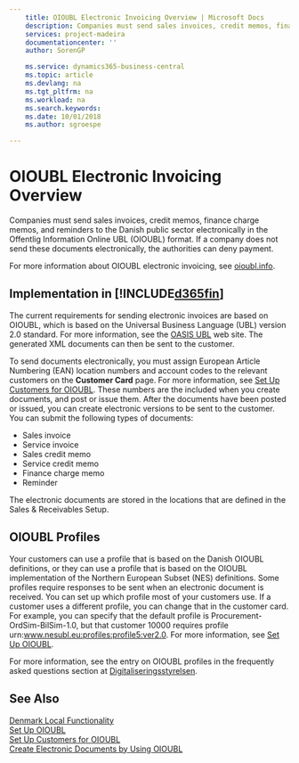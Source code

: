 ```yaml
---
    title: OIOUBL Electronic Invoicing Overview | Microsoft Docs
    description: Companies must send sales invoices, credit memos, finance charge memos, and reminders to the Danish public sector electronically in the Offentlig Information Online UBL (OIOUBL) format. If a company does not send these documents electronically, the authorities can deny payment.
    services: project-madeira
    documentationcenter: ''
    author: SorenGP

    ms.service: dynamics365-business-central
    ms.topic: article
    ms.devlang: na
    ms.tgt_pltfrm: na
    ms.workload: na
    ms.search.keywords:
    ms.date: 10/01/2018
    ms.author: sgroespe

---
```

# OIOUBL Electronic Invoicing Overview
Companies must send sales invoices, credit memos, finance charge memos, and reminders to the Danish public sector electronically in the Offentlig Information Online UBL (OIOUBL) format. If a company does not send these documents electronically, the authorities can deny payment.  

For more information about OIOUBL electronic invoicing, see [oioubl.info](https://www.oioubl.info).  

## Implementation in [!INCLUDE[d365fin](../../includes/d365fin_md.md)]  
The current requirements for sending electronic invoices are based on OIOUBL, which is based on the Universal Business Language (UBL) version 2.0 standard. For more information, see the [OASIS UBL](https://aka.ms/OasisUblSite) web site. The generated XML documents can then be sent to the customer.  

To send documents electronically, you must assign European Article Numbering (EAN) location numbers and account codes to the relevant customers on the **Customer Card** page. For more information, see [Set Up Customers for OIOUBL](how-to-set-up-customers-for-oioubl.md). These numbers are the included when you create documents, and post or issue them. After the documents have been posted or issued, you can create electronic versions to be sent to the customer. You can submit the following types of documents:  

-   Sales invoice  
-   Service invoice  
-   Sales credit memo  
-   Service credit memo  
-   Finance charge memo  
-   Reminder  

The electronic documents are stored in the locations that are defined in the Sales & Receivables Setup.  

## OIOUBL Profiles  
Your customers can use a profile that is based on the Danish OIOUBL definitions, or they can use a profile that is based on the OIOUBL implementation of the Northern European Subset (NES) definitions. Some profiles require responses to be sent when an electronic document is received. You can set up which profile most of your customers use. If a customer uses a different profile, you can change that in the customer card. For example, you can specify that the default profile is Procurement-OrdSim-BilSim-1.0, but that customer 10000 requires profile urn:www.nesubl.eu:profiles:profile5:ver2.0. For more information, see [Set Up OIOUBL](how-to-set-up-oioubl.md).  

For more information, see the entry on OIOUBL profiles in the frequently asked questions section at [Digitaliseringsstyrelsen](https://aka.ms/Digitaliseringsstyrelsen).  

## See Also  
[Denmark Local Functionality](denmark-local-functionality.md)  
 [Set Up OIOUBL](how-to-set-up-oioubl.md)   
 [Set Up Customers for OIOUBL](how-to-set-up-customers-for-oioubl.md)   
 [Create Electronic Documents by Using OIOUBL](how-to-create-electronic-documents-by-using-oioubl.md)  
